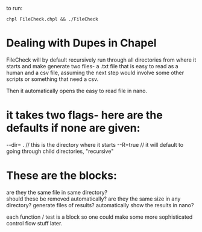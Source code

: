 
to run:

```
chpl FileCheck.chpl && ./FileCheck
```

# Dealing with Dupes in Chapel
FileCheck will by default recursively run through all directories from where it starts and make generate two files- a .txt file that is easy to read as a human and a csv file, assuming the next step would involve some other scripts or something that need a csv.  

Then it automatically opens the easy to read file in nano.  

# it takes two flags- here are the defaults if none are given:
--dir= .  // this is the directory where it starts
--R=true // it will default to going through child directories, "recursive"

# These are the blocks:
are they the same file in same directory?  
should these be removed automatically?
are they the same size in any directory?
generate files of results?
automatically show the results in nano?

each function / test is a block so one could make some more sophisticated control flow stuff later.
